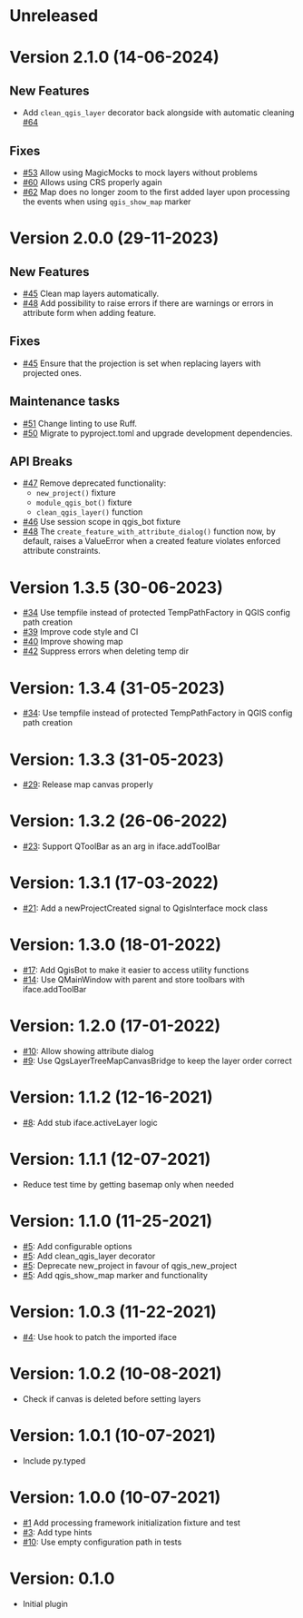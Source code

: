 # Unreleased

# Version 2.1.0 (14-06-2024)

## New Features

* Add `clean_qgis_layer` decorator back alongside with automatic cleaning [#64](https://github.com/GispoCoding/pytest-qgis/pull/64)

## Fixes

* [#53](https://github.com/GispoCoding/pytest-qgis/pull/53) Allow using MagicMocks to mock layers without problems
* [#60](https://github.com/GispoCoding/pytest-qgis/pull/60) Allows using CRS properly again
* [#62](https://github.com/GispoCoding/pytest-qgis/pull/62) Map does no longer zoom to the first added layer upon processing the events when using `qgis_show_map` marker

# Version 2.0.0 (29-11-2023)

## New Features

* [#45](https://github.com/GispoCoding/pytest-qgis/pull/45) Clean map layers automatically.
* [#48](https://github.com/GispoCoding/pytest-qgis/pull/48) Add possibility to raise errors if there are warnings or errors in attribute form when adding feature.

## Fixes

* [#45](https://github.com/GispoCoding/pytest-qgis/pull/45) Ensure that the projection is set when replacing layers with projected ones.

## Maintenance tasks

* [#51](https://github.com/GispoCoding/pytest-qgis/pull/51) Change linting to use Ruff.
* [#50](https://github.com/GispoCoding/pytest-qgis/pull/50) Migrate to pyproject.toml and upgrade development dependencies.

## API Breaks

* [#47](https://github.com/GispoCoding/pytest-qgis/pull/48) Remove deprecated functionality:
  * `new_project()` fixture
  * `module_qgis_bot()` fixture
  * `clean_qgis_layer()` function
* [#46](https://github.com/GispoCoding/pytest-qgis/pull/46) Use session scope in qgis_bot fixture
* [#48](https://github.com/GispoCoding/pytest-qgis/pull/48) The `create_feature_with_attribute_dialog()` function now, by default, raises a ValueError when a created feature violates enforced attribute constraints.

# Version 1.3.5 (30-06-2023)
* [#34](https://github.com/GispoCoding/pytest-qgis/pull/34) Use tempfile instead of protected TempPathFactory in QGIS config path creation
* [#39](https://github.com/GispoCoding/pytest-qgis/pull/39) Improve code style and CI
* [#40](https://github.com/GispoCoding/pytest-qgis/pull/40) Improve showing map
* [#42](https://github.com/GispoCoding/pytest-qgis/pull/42) Suppress errors when deleting temp dir

# Version: 1.3.4 (31-05-2023)

* [#34](https://github.com/GispoCoding/pytest-qgis/pull/34): Use tempfile instead of protected TempPathFactory in QGIS config path creation

# Version: 1.3.3 (31-05-2023)

* [#29](https://github.com/GispoCoding/pytest-qgis/pull/29): Release map canvas properly

# Version: 1.3.2 (26-06-2022)

* [#23](https://github.com/GispoCoding/pytest-qgis/pull/23): Support QToolBar as an arg in iface.addToolBar

# Version: 1.3.1 (17-03-2022)

* [#21](https://github.com/GispoCoding/pytest-qgis/pull/21): Add a newProjectCreated signal to QgisInterface mock class


# Version: 1.3.0 (18-01-2022)

* [#17](https://github.com/GispoCoding/pytest-qgis/pull/17): Add QgisBot to make it easier to access utility functions
* [#14](https://github.com/GispoCoding/pytest-qgis/pull/14): Use QMainWindow with parent and store toolbars with iface.addToolBar

# Version: 1.2.0 (17-01-2022)

* [#10](https://github.com/GispoCoding/pytest-qgis/pull/10): Allow showing attribute dialog
* [#9](https://github.com/GispoCoding/pytest-qgis/pull/9): Use QgsLayerTreeMapCanvasBridge to keep the layer order correct


# Version: 1.1.2 (12-16-2021)

* [#8](https://github.com/GispoCoding/pytest-qgis/pull/8): Add stub iface.activeLayer logic

# Version: 1.1.1 (12-07-2021)

* Reduce test time by getting basemap only when needed

# Version: 1.1.0 (11-25-2021)

* [#5](https://github.com/GispoCoding/pytest-qgis/pull/5): Add configurable options
* [#5](https://github.com/GispoCoding/pytest-qgis/pull/5): Add clean_qgis_layer decorator
* [#5](https://github.com/GispoCoding/pytest-qgis/pull/5): Deprecate new_project in favour of qgis_new_project
* [#5](https://github.com/GispoCoding/pytest-qgis/pull/5): Add qgis_show_map marker and functionality

# Version: 1.0.3 (11-22-2021)

* [#4](https://github.com/GispoCoding/pytest-qgis/pull/4): Use hook to patch the imported iface

# Version: 1.0.2 (10-08-2021)

* Check if canvas is deleted before setting layers

# Version: 1.0.1 (10-07-2021)

* Include py.typed

# Version: 1.0.0 (10-07-2021)

* [#1](https://github.com/GispoCoding/pytest-qgis/pull/1) Add processing framework initialization fixture and test
* [#3](https://github.com/GispoCoding/pytest-qgis/pull/3): Add type hints
* [#10](https://github.com/GispoCoding/pytest-qgis/pull/2): Use empty configuration path in tests

# Version: 0.1.0

* Initial plugin
